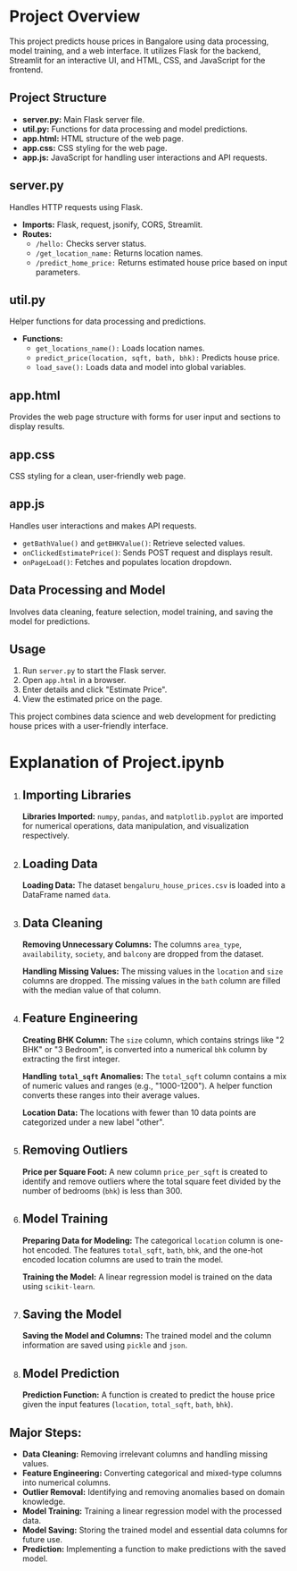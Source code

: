 
<h1>Project Overview</h1>
    <p>This project predicts house prices in Bangalore using data processing, model training, and a web interface. It utilizes Flask for the backend, Streamlit for an interactive UI, and HTML, CSS, and JavaScript for the frontend.</p>

<h2>Project Structure</h2>
<ul>
    <li><strong>server.py:</strong> Main Flask server file.</li>
    <li><strong>util.py:</strong> Functions for data processing and model predictions.</li>
    <li><strong>app.html:</strong> HTML structure of the web page.</li>
    <li><strong>app.css:</strong> CSS styling for the web page.</li>
    <li><strong>app.js:</strong> JavaScript for handling user interactions and API requests.</li>
</ul>

<h2>server.py</h2>
<p>Handles HTTP requests using Flask.</p>
<ul>
    <li><strong>Imports:</strong> Flask, request, jsonify, CORS, Streamlit.</li>
    <li><strong>Routes:</strong> 
        <ul>
            <li><code>/hello:</code> Checks server status.</li>
            <li><code>/get_location_name:</code> Returns location names.</li>
            <li><code>/predict_home_price:</code> Returns estimated house price based on input parameters.</li>
        </ul>
    </li>
</ul>

<h2>util.py</h2>
<p>Helper functions for data processing and predictions.</p>
<ul>
    <li><strong>Functions:</strong> 
        <ul>
            <li><code>get_locations_name():</code> Loads location names.</li>
            <li><code>predict_price(location, sqft, bath, bhk):</code> Predicts house price.</li>
            <li><code>load_save():</code> Loads data and model into global variables.</li>
        </ul>
    </li>
</ul>

<h2>app.html</h2>
<p>Provides the web page structure with forms for user input and sections to display results.</p>

<h2>app.css</h2>
<p>CSS styling for a clean, user-friendly web page.</p>

<h2>app.js</h2>
<p>Handles user interactions and makes API requests.</p>
<ul>
    <li><code>getBathValue()</code> and <code>getBHKValue()</code>: Retrieve selected values.</li>
    <li><code>onClickedEstimatePrice()</code>: Sends POST request and displays result.</li>
    <li><code>onPageLoad()</code>: Fetches and populates location dropdown.</li>
</ul>

<h2>Data Processing and Model</h2>
<p>Involves data cleaning, feature selection, model training, and saving the model for predictions.</p>

<h2>Usage</h2>
<ol>
    <li>Run <code>server.py</code> to start the Flask server.</li>
    <li>Open <code>app.html</code> in a browser.</li>
    <li>Enter details and click "Estimate Price".</li>
    <li>View the estimated price on the page.</li>
</ol>

<p>This project combines data science and web development for predicting house prices with a user-friendly interface.</p>
<h1>Explanation of Project.ipynb</h1>
<ol>
    <li>
        <h2>Importing Libraries</h2>
        <p><strong>Libraries Imported:</strong> <code>numpy</code>, <code>pandas</code>, and <code>matplotlib.pyplot</code> are imported for numerical operations, data manipulation, and visualization respectively.</p>
    </li>
    <li>
        <h2>Loading Data</h2>
        <p><strong>Loading Data:</strong> The dataset <code>bengaluru_house_prices.csv</code> is loaded into a DataFrame named <code>data</code>.</p>
    </li>
    <li>
        <h2>Data Cleaning</h2>
        <p><strong>Removing Unnecessary Columns:</strong> The columns <code>area_type</code>, <code>availability</code>, <code>society</code>, and <code>balcony</code> are dropped from the dataset.</p>
        <p><strong>Handling Missing Values:</strong> The missing values in the <code>location</code> and <code>size</code> columns are dropped. The missing values in the <code>bath</code> column are filled with the median value of that column.</p>
    </li>
    <li>
        <h2>Feature Engineering</h2>
        <p><strong>Creating BHK Column:</strong> The <code>size</code> column, which contains strings like "2 BHK" or "3 Bedroom", is converted into a numerical <code>bhk</code> column by extracting the first integer.</p>
        <p><strong>Handling <code>total_sqft</code> Anomalies:</strong> The <code>total_sqft</code> column contains a mix of numeric values and ranges (e.g., "1000-1200"). A helper function converts these ranges into their average values.</p>
        <p><strong>Location Data:</strong> The locations with fewer than 10 data points are categorized under a new label "other".</p>
    </li>
    <li>
        <h2>Removing Outliers</h2>
        <p><strong>Price per Square Foot:</strong> A new column <code>price_per_sqft</code> is created to identify and remove outliers where the total square feet divided by the number of bedrooms (<code>bhk</code>) is less than 300.</p>
    </li>
    <li>
        <h2>Model Training</h2>
        <p><strong>Preparing Data for Modeling:</strong> The categorical <code>location</code> column is one-hot encoded. The features <code>total_sqft</code>, <code>bath</code>, <code>bhk</code>, and the one-hot encoded location columns are used to train the model.</p>
        <p><strong>Training the Model:</strong> A linear regression model is trained on the data using <code>scikit-learn</code>.</p>
    </li>
    <li>
        <h2>Saving the Model</h2>
        <p><strong>Saving the Model and Columns:</strong> The trained model and the column information are saved using <code>pickle</code> and <code>json</code>.</p>
    </li>
    <li>
        <h2>Model Prediction</h2>
        <p><strong>Prediction Function:</strong> A function is created to predict the house price given the input features (<code>location</code>, <code>total_sqft</code>, <code>bath</code>, <code>bhk</code>).</p>
    </li>
</ol>
<h2>Major Steps:</h2>
<ul>
    <li><strong>Data Cleaning:</strong> Removing irrelevant columns and handling missing values.</li>
    <li><strong>Feature Engineering:</strong> Converting categorical and mixed-type columns into numerical columns.</li>
    <li><strong>Outlier Removal:</strong> Identifying and removing anomalies based on domain knowledge.</li>
    <li><strong>Model Training:</strong> Training a linear regression model with the processed data.</li>
    <li><strong>Model Saving:</strong> Storing the trained model and essential data columns for future use.</li>
    <li><strong>Prediction:</strong> Implementing a function to make predictions with the saved model.</li>
</ul>
